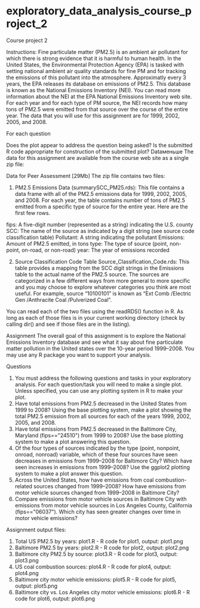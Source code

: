 # exploratory_data_analysis_course_project_2
Course project 2

Instructions:
Fine particulate matter (PM2.5) is an ambient air pollutant for which there is strong evidence that it is harmful to human health. In the United States, the Environmental Protection Agency (EPA) is tasked with setting national ambient air quality standards for fine PM and for tracking the emissions of this pollutant into the atmosphere. Approximatly every 3 years, the EPA releases its database on emissions of PM2.5. This database is known as the National Emissions Inventory (NEI). You can read more information about the NEI at the EPA National Emissions Inventory web site.
For each year and for each type of PM source, the NEI records how many tons of PM2.5 were emitted from that source over the course of the entire year. The data that you will use for this assignment are for 1999, 2002, 2005, and 2008.

For each question

Does the plot appear to address the question being asked?
Is the submitted R code appropriate for construction of the submitted plot?
Dataменьше 
The data for this assignment are available from the course web site as a single zip file:

Data for Peer Assessment [29Mb]
The zip file contains two files:

1) PM2.5 Emissions Data (summarySCC_PM25.rds): This file contains a data frame with all of the PM2.5 emissions data for 1999, 2002, 2005, and 2008. For each year, the table contains number of tons of PM2.5 emitted from a specific type of source for the entire year. Here are the first few rows.

fips: A five-digit number (represented as a string) indicating the U.S. county
SCC: The name of the source as indicated by a digit string (see source code classification table)
Pollutant: A string indicating the pollutant
Emissions: Amount of PM2.5 emitted, in tons
type: The type of source (point, non-point, on-road, or non-road)
year: The year of emissions recorded

2) Source Classification Code Table Source_Classification_Code.rds: This table provides a mapping from the SCC digit strings in the Emissions table to the actual name of the PM2.5 source. The sources are categorized in a few different ways from more general to more specific and you may choose to explore whatever categories you think are most useful. For example, source “10100101” is known as “Ext Comb /Electric Gen /Anthracite Coal /Pulverized Coal”.

You can read each of the two files using the readRDS() function in R. 
As long as each of those files is in your current working directory (check by calling dir() and see if those files are in the listing).



Assignment
The overall goal of this assignment is to explore the National Emissions Inventory database and see what it say about fine particulate matter pollution in the United states over the 10-year period 1999–2008. You may use any R package you want to support your analysis.

Questions
1. You must address the following questions and tasks in your exploratory analysis. For each question/task you will need to make a single plot. Unless specified, you can use any plotting system in R to make your plot.
2. Have total emissions from PM2.5 decreased in the United States from 1999 to 2008? Using the base plotting system, make a plot showing the total PM2.5 emission from all sources for each of the years 1999, 2002, 2005, and 2008.
3. Have total emissions from PM2.5 decreased in the Baltimore City, Maryland (fips=="24510") from 1999 to 2008? Use the base plotting system to make a plot answering this question.
4. Of the four types of sources indicated by the type (point, nonpoint, onroad, nonroad) variable, which of these four sources have seen decreases in emissions from 1999–2008 for Baltimore City? Which have seen increases in emissions from 1999–2008? Use the ggplot2 plotting system to make a plot answer this question.
5. Across the United States, how have emissions from coal combustion-related sources changed from 1999–2008?
How have emissions from motor vehicle sources changed from 1999–2008 in Baltimore City?
6. Compare emissions from motor vehicle sources in Baltimore City with emissions from motor vehicle sources in Los Angeles County, California (fips=="06037"). Which city has seen greater changes over time in motor vehicle emissions?

Assignment output files:
1. Total US PM2.5 by years: plot1.R - R code for plot1, output: plot1.png 
2. Baltimore PM2.5 by years: plot2.R - R code for plot2, output: plot2.png 
3. Baltimore city PM2.5 by source: plot3.R - R code for plot3, output: plot3.png 
4. US coal combustion sources: plot4.R - R code for plot4, output: plot4.png 
5. Baltimore city motor vehicle emissions: plot5.R - R code for plot5, output: plot5.png 
6. Baltimore city vs. Los Angeles city motor vehicle emissions: plot6.R - R code for plot6, output: plot6.png 

